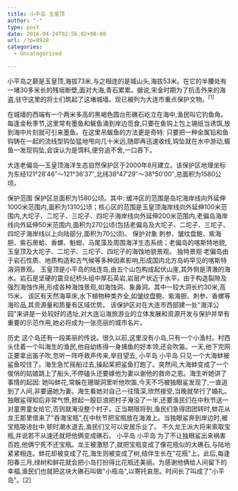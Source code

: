 ```yaml
---
title: 小平岛 玉皇顶
author: "-"
type: post
date: 2016-04-24T02:56:02+00:00
url: /?p=8928
categories:
  - Uncategorized

---
```


  小平岛之巅是玉皇顶,海拔73米,与之相连的是城山头,海拔53米。在它的半腰处有一堵30多米长的残垣断壁,面对大海,青石累累。据说,宋金时期为了抗击外来的海盗,驻守这里的将士们筑起了这堵城墙。现已被列为大连市重点保护文物。<sup>[1]</sup>


  在城墙的西端有一个两米多高的黑褐色圆台形礁石屹立在海中,渔民叫它钓鱼角。每逢金秋季节,这里常有墨鱼和鲅鱼涌到岸边觅食,只要在鱼钩上包上锡纸当诱饵,放到海中片刻就可引来墨鱼。在这里吊鲅鱼的方法更是奇特: 只要把一种金属铅和鱼钩铸在一起的流线型钩坠猛地甩向几十米远,随即再迅速收线,钩坠就在水中游动,鲅鱼一发现钩坠,会误认为是饵料,便穷追不舍,一口吞下。




  大连老偏岛—玉皇顶海洋生态自然保护区于2000年8月建立。该保护区地理坐标为东经121°28′46″～121°36′37″,北纬38°47′29″～38°50′00″,总面积为1580公顷。


  保护范围
 保护区总面积为1580公顷。其中: 缓冲区的范围是岛坨海岸线向外延伸1000米范围内,面积为1310公顷；核心区的范围是玉皇顶海岸线向外延伸100米范围内,大坨子、二坨子、三坨子、四坨子海岸线向外延伸200米范围内,老偏岛海岸线向外延伸50米范围内,面积为270公顷(包括老偏岛及大坨子、二坨子、三坨子、四坨子海岸线以上向陆部分,面积为70公顷)。
 保护对象
 刺参、皱纹盘鲍、紫海胆、紫石房蛤、香螺、魁蚶、马尾藻及周围海洋生态系统；老偏岛的喀斯特地貌,玉皇顶及大坨子、二坨子、三坨子、四坨子的海蚀地貌景观。
 独特景观
 老偏岛由于岩石性质、地质构造和古气候等多种因素影响,形成国内北方岛屿罕见的喀斯特溶洞景观。
 玉皇顶是小平岛的陆连岛,由五个山包构成起伏山崖,其外侧是清澈的海水。岩石是坚硬的震旦纪桥头组中厚石英岩,岩层产状近于水平。由于构造裂隙及强烈海蚀作用,形成各种海蚀景观,如海蚀洞、象鼻洞。其中一较大洞长约30米,高15米。
 该区有天然海草床,水下植物种类齐全,如皱纹盘鲍、紫海胆、刺参、香螺等海珍品,其资源量和质量有区域优势。
 该保护区对在大连市西部建一处"海洋公园"来讲是一处较好的选址,对大连沿海旅游业的立体发展和资源开发与保护并举有重要的示范作用,她必将成为一张亮丽的城市名片。


  历史
 这个岛还有一段美丽的传说。很久以前,这里没有小岛,只有一个小渔村。村西头住着一个叫海生的渔民,他自幼练得一身捕鱼的好本领,还会吹笛。一天,他下完网正要拿出笛子吹,忽听一阵呼救声传来,举目望去,
 小平岛
 小平岛
 只见一个大海蚌被鲨鱼咬住了。海生急忙摇船过去,操起桨把鲨鱼打跑了。突然间,大海蚌变成了一个俊俏的姑娘跳上了船头,不停磕头还要嫁他为妻以谢他的救命之恩。海生听她讲了事情的起因: 她叫蚌花,常躲在珊瑚洞里听他吹笛,今天不巧被独眼鲨发现了,一直追到了人间,非要逼她为妻。海生看她对自己一往情深,欣然接受,当晚就举行了婚礼。独眼鲨得知后非常气愤,掀起一股巨浪把村子淹没了一半,还要渔民们在中秋节送一对童男童女给它,否则就淹没整个村子。正当期限将到,渔民们急得团团转时,蚌花从龙王那里借来了"吞海宝瓶",在中秋节把宝瓶放在海滩上。当独眼鲨奔到岸边时,被宝瓶吸进肚中,顿时潮水退去,渔民们又可以安居乐业了。
 不久龙王派大将来索取宝瓶,并说若不从速还就把他俩变成礁石。
 小平岛
 小平岛
 为了不让独眼鲨出来祸害百姓,他俩宁死不还宝瓶。龙王被激怒了,就把宝瓶变成了像花瓶似的大礁石,与陆地紧紧相连。蚌花却被变成了花,海生则被变成了树,结伴生长在"花瓶"上。此后,每逢阳春三月,绿树和鲜花就会把小岛打扮得比花瓶还美丽。为感谢他俩给人间留下的幸福,渔民们也就把这块大礁石叫做"小瓶岛",以寄托哀思。时间长了叫成了"小平岛"。[2]
